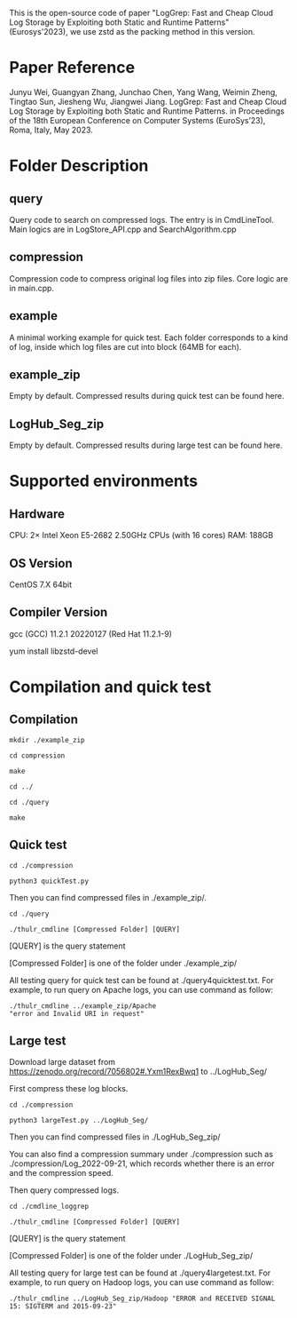 This is the open-source code of paper "LogGrep: Fast and Cheap Cloud Log Storage by Exploiting both Static and Runtime Patterns" (Eurosys'2023), we use zstd as the packing method in this version.

# Paper Reference
Junyu Wei, Guangyan Zhang, Junchao Chen, Yang Wang, Weimin Zheng, Tingtao Sun, Jiesheng Wu, Jiangwei Jiang. LogGrep: Fast and Cheap Cloud Log Storage by Exploiting both Static and Runtime Patterns. in Proceedings of the 18th European Conference on Computer Systems (EuroSys’23), Roma, Italy, May 2023.

# Folder Description
## query
Query code to search on compressed logs. The entry is in CmdLineTool. Main logics are in LogStore_API.cpp and SearchAlgorithm.cpp
## compression
Compression code to compress original log files into zip files. Core logic are in main.cpp.
## example
A minimal working example for quick test. Each folder corresponds to a kind of log, inside which log files are cut into block (64MB for each).
## example_zip
Empty by default. Compressed results during quick test can be found here.
## LogHub_Seg_zip
Empty by default. Compressed results during large test can be found here.

# Supported environments
## Hardware
CPU: 2× Intel Xeon E5-2682 2.50GHz CPUs (with 16 cores)
RAM: 188GB

## OS Version
CentOS 7.X 64bit

## Compiler Version
gcc (GCC) 11.2.1 20220127 (Red Hat 11.2.1-9)

yum install libzstd-devel

# Compilation and quick test
## Compilation
``mkdir ./example_zip``

``cd compression``

``make``

``cd ../``

``cd ./query``

``make``

## Quick test
``cd ./compression``

``python3 quickTest.py``

Then you can find compressed files in ./example_zip/.

``cd ./query``

``./thulr_cmdline [Compressed Folder] [QUERY]``

[QUERY] is the query statement

[Compressed Folder] is one of the folder under ./example_zip/

All testing query for quick test can be found at ./query4quicktest.txt. For example, to run query on Apache logs, you can use command as follow:

``./thulr_cmdline ../example_zip/Apache "error and Invalid URI in request"``

## Large test
Download large dataset from https://zenodo.org/record/7056802#.Yxm1RexBwq1 to ../LogHub_Seg/

First compress these log blocks.

``cd ./compression``

``python3 largeTest.py ../LogHub_Seg/``

Then you can find compressed files in ./LogHub_Seg_zip/

You can also find a compression summary under ./compression such as ./compression/Log_2022-09-21, which records whether there is an error and the compression speed.

Then query compressed logs.

``cd ./cmdline_loggrep``

``./thulr_cmdline [Compressed Folder] [QUERY]``

[QUERY] is the query statement

[Compressed Folder] is one of the folder under ./LogHub_Seg_zip/

All testing query for large test can be found at ./query4largetest.txt. For example, to run query on Hadoop logs, you can use command as follow:

``./thulr_cmdline ../LogHub_Seg_zip/Hadoop "ERROR and RECEIVED SIGNAL 15: SIGTERM and 2015-09-23"``
